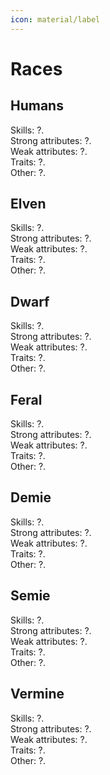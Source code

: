 ```yaml
---
icon: material/label 
---
```

# Races

## Humans

Skills: ?.  
Strong attributes: ?.  
Weak attributes: ?.  
Traits: ?.  
Other: ?.

## Elven

Skills: ?.  
Strong attributes: ?.  
Weak attributes: ?.  
Traits: ?.  
Other: ?.

## Dwarf

Skills: ?.  
Strong attributes: ?.  
Weak attributes: ?.  
Traits: ?.  
Other: ?.  

## Feral

Skills: ?.  
Strong attributes: ?.  
Weak attributes: ?.  
Traits: ?.  
Other: ?.

## Demie

Skills: ?.  
Strong attributes: ?.  
Weak attributes: ?.  
Traits: ?.  
Other: ?.

## Semie

Skills: ?.  
Strong attributes: ?.  
Weak attributes: ?.  
Traits: ?.  
Other: ?.

## Vermine

Skills: ?.  
Strong attributes: ?.  
Weak attributes: ?.  
Traits: ?.  
Other: ?.
